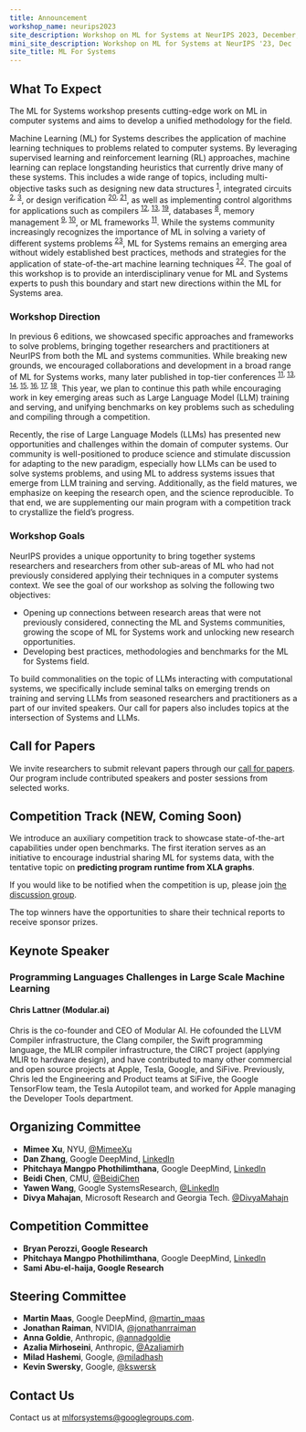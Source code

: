 ```yaml
---
title: Announcement
workshop_name: neurips2023
site_description: Workshop on ML for Systems at NeurIPS 2023, December, New Orleans
mini_site_description: Workshop on ML for Systems at NeurIPS '23, Dec
site_title: ML For Systems
---
```

<div class="inner clearfix">
	<section class="main-content overview_section">
		<h2>What To Expect</h2>
        <p>The ML for Systems workshop presents cutting-edge work on ML in computer systems and aims to develop a unified methodology for the field.
        </p>
        <p>Machine Learning (ML) for Systems describes the application of machine learning techniques to problems related to computer systems. By leveraging supervised learning and reinforcement learning (RL) approaches, machine learning can replace longstanding heuristics that currently drive many of these systems. This includes a wide range of topics, including multi-objective tasks such as designing new data structures <sup><a href="https://arxiv.org/abs/1706.04972">1</a></sup>, integrated circuits <sup><a href="https://openreview.net/forum?id=Hkc-TeZ0W">2</a>, <a href="https://arxiv.org/abs/1712.01208">3</a></sup>, or design verification <sup><a href="https://dvcon-proceedings.org/wp-content/uploads/Adaptive-Test-Generation-for-Fast-Functional-Coverage-Closure.pdf">20</a>, <a href="https://dvcon-proceedings.org/wp-content/uploads/Test-Parameter-Tuning-with-Blackbox-Optimization-A-Simple-Yet-Effective-Way-to-Improve-Coverage-1.pdf">21</a></sup>, as well as implementing control algorithms for applications such as compilers <sup><a href="https://arxiv.org/abs/1805.03441">12</a>, <a href="https://arxiv.org/abs/1805.08166">13</a>, <a href="https://arxiv.org/abs/2011.14486">19</a></sup>, databases <sup><a href="https://arxiv.org/abs/1711.11165">8</a></sup>, memory management <sup><a href="https://arxiv.org/abs/1803.02329">9</a>, <a href="https://research.google/pubs/pub49008/">10</a></sup>, or ML frameworks <sup><a href="https://arxiv.org/abs/1906.08879">11</a></sup>. While the systems community increasingly recognizes the importance of ML in solving a variety of different systems problems <sup><a href="https://www.sigarch.org/5-guidelines-for-research-in-ml-for-systems/">23</a></sup>, ML for Systems remains an emerging area without widely established best practices, methods and strategies for the application of state-of-the-art machine learning techniques <sup><a href="https://ieeexplore.ieee.org/document/9153088">22</a></sup>. The goal of this workshop is to provide an interdisciplinary venue for ML and Systems experts to push this boundary and start new directions within the ML for Systems area.
        </p>
        <h3>Workshop Direction</h3>
        <p>
        In previous 6 editions, we showcased specific approaches and frameworks to solve problems, bringing together researchers and practitioners at NeurIPS from both the ML and systems communities. While breaking new grounds, we encouraged collaborations and development in a broad range of ML for Systems works, many later published in top-tier conferences <sup><a href="https://arxiv.org/abs/1906.08879">11</a>, <a href="https://arxiv.org/abs/1805.08166">13</a>, <a href="https://arxiv.org/abs/1810.01963">14</a>, <a href="https://arxiv.org/abs/1811.01704">15</a>, <a href="https://arxiv.org/abs/1808.07412">16</a>, <a href="https://arxiv.org/abs/2104.04955">17</a>, <a href="https://dl.acm.org/doi/10.1145/3439706.3447045">18</a></sup>. This year, we plan to continue this path while encouraging work in key emerging areas such as Large Language Model (LLM) training and serving, and unifying benchmarks on key problems such as scheduling and compiling through a competition.
        </p>
        <p>Recently, the rise of Large Language Models (LLMs) has presented new opportunities and challenges within the domain of computer systems. Our community is well-positioned to produce science and stimulate discussion for adapting to the new paradigm, especially how LLMs can be used to solve systems problems, and using ML to address systems issues that emerge from LLM training and serving. Additionally, as the field matures, we emphasize on keeping the research open, and the science reproducible. To that end, we are supplementing our main program with a competition track to crystallize the field’s progress.
        </p>
        <h3>Workshop Goals </h3>
        <p>NeurIPS provides a unique opportunity to bring together systems researchers and researchers from other sub-areas of ML who had not previously considered applying their techniques in a computer systems context. We see the goal of our workshop as solving the following two objectives:
        <ul>
            <li>Opening up connections between research areas that were not previously considered, connecting the ML and Systems communities, growing the scope of ML for Systems work and unlocking new research opportunities.</li>
            <li>Developing best practices, methodologies and benchmarks for the ML for Systems field.</li>
        </ul>
        </p>
        <p>To build commonalities on the topic of LLMs interacting with computational systems, we specifically include seminal talks on emerging trends on training and serving LLMs from seasoned researchers and practitioners as a part of our invited speakers. Our call for papers also includes topics at the intersection of Systems and LLMs.
        </p>
    <h2>Call for Papers</h2>
    <p>We invite researchers to submit relevant papers through our <a href="/call_for_papers.html">call for papers</a>. Our program include contributed speakers and poster sessions from selected works.</p>
    <h2>Competition Track (<b>NEW, Coming Soon</b>)</h2>
    <p>We introduce an auxiliary competition track to showcase state-of-the-art capabilities under open benchmarks. The first iteration serves as an initiative to encourage industrial sharing ML for systems data, with the tentative topic on <b>predicting program runtime from XLA graphs</b>.</p>
    <p> If you would like to be notified when the competition is up, please join <a href="https://groups.google.com/g/tpu_graphs_competition">the discussion group</a>.</p>
    <p> The top winners have the opportunities to share their technical reports to receive sponsor prizes.</p>
    <!--ul class="footnotes">
		<li><sup>1</sup> <a href="https://arxiv.org/abs/1706.04972">The case for learned index structures</a></li>
        <li><sup>2</sup> <a href="https://openreview.net/forum?id=Hkc-TeZ0W">Learning to design circuits</a></li>
		<li><sup>3</sup> <a href="https://arxiv.org/abs/1712.01208">A graph placement methodology for fast chip design</a></li>
		<li><sup>4</sup> <a href="https://arxiv.org/abs/1803.02329">Learning Memory Access Patterns</a></li>
		<li><sup>5</sup> <a href="https://ieeexplore.ieee.org/document/8091247/?reload=true">End to End Deep Learning of Optimization Heuristics</a></li>
		<li><sup>6</sup> <a href="https://deepmind.com/blog/deepmind-ai-reduces-google-data-centre-cooling-bill-40/">Deepmind AI Reduces Google Data Centre Cooling Bill</a></li>
		<li><sup>7</sup> <a href="https://www.youtube.com/watch?v=YhNl468S8CI">Bayesian optimization for tuning the JVM</a></li>
		<li><sup>8</sup> <a href="https://arxiv.org/abs/1711.11165">Safe Exploration for Identifying Linear Systems via Robust Optimization</a></li>
        <li><sup>9</sup><a href="https://arxiv.org/abs/1803.02329">Learning Memory Access Patterns</a></li>
        <li><sup>10</sup><a href="https://research.google/pubs/pub49008/">Learning-based memory allocation for C++ server workloads</a></li>
        <li><sup>11</sup><a href="https://arxiv.org/abs/1906.08879">Placeto: Learning Generalizable Device Placement Algorithms for Distributed Machine Learning</a></li>
        <li><sup>12</sup><a href="https://arxiv.org/abs/1805.03441">Machine learning in compiler optimization</a></li>
        <li><sup>13</sup><a href="https://arxiv.org/abs/1805.08166">Learning to Optimize Tensor Programs</a></li>
        <li><sup>14</sup><a href="https://arxiv.org/abs/1810.01963">Learning scheduling algorithms for data processing clusters</a></li>
        <li><sup>15</sup><a href="https://arxiv.org/abs/1811.01704">Releq: An automatic reinforcement learning approach for deep quantization of neural networks</a></li>
        <li><sup>16</sup><a href="https://arxiv.org/abs/1808.07412">Ithemal: Accurate, portable and fast basic block throughput estimation using deep neural networks</a></li>
        <li><sup>17</sup><a href="https://arxiv.org/abs/2104.04955">A Deep Learning Based Cost Model for Automatic Code Optimization</a></li>
        <li><sup>18</sup><a href="https://dl.acm.org/doi/10.1145/3439706.3447045">The Law of Attraction: Affinity-Aware Placement Optimization using Graph Neural Networks</a></li>
        <li><sup>19</sup><a href="https://arxiv.org/abs/2011.14486">Value Learning For Throughput Optimization Of Deep Neural Networks</a></li>
        <li><sup>20</sup><a href="https://dvcon-proceedings.org/wp-content/uploads/Adaptive-Test-Generation-for-Fast-Functional-Coverage-Closure.pdf">Adaptive Test Generation for Fast Functional Coverage Closure</a></li>
        <li><sup>21</sup><a href="https://dvcon-proceedings.org/wp-content/uploads/Test-Parameter-Tuning-with-Blackbox-Optimization-A-Simple-Yet-Effective-Way-to-Improve-Coverage-1.pdf">Test Parameter Tuning with Blackbox Optimization: A Simple Yet Effective Way to Improve Coverage</a></li>
        <li><sup>22</sup><a href="https://ieeexplore.ieee.org/document/9153088">A Taxonomy of ML for Systems Problems</a></li>
        <li><sup>23</sup><a href="https://www.sigarch.org/5-guidelines-for-research-in-ml-for-systems/">5 Guidelines for Research in ML for Systems”, Computer Architecture Today (Blog)</a></li>
        <li><sup>24</sup><a href="https://arxiv.org/abs/2201.00561">Zero-Shot Cost Models for out-of-the-Box Learned Cost Prediction</a></li>
        <li><sup>25</sup><a href="https://ieeexplore.ieee.org/document/9563030">A flexible approach to autotuning multi-pass machine learning compilers</a></li>
        <li><sup>26</sup><a href="https://blog.google/intl/en-africa/products/explore-get-answers/an-important-next-step-on-our-ai-journey/">An important next step on our AI journey (blog) </a></li>
        <li><sup>27</sup><a href="https://developers.googleblog.com/2023/03/announcing-palm-api-and-makersuite.html">PaLM API & MakerSuite: an approachable way to start prototyping and building generative AI applications</a></li>
        <li><sup>28</sup><a href="https://blog.google/products/search/search-labs-ai-announcement">David Gasca. “Help us build the future of Search with Search Labs</a></li>
        <li><sup>29</sup><a href="https://arxiv.org/abs/1910.01500">MLPerf Training Benchmark</a></li>
        <li><sup>30</sup><a href="https://arxiv.org/abs/2012.02328">Mlperf mobile inference benchmark: An industry-standard open-source machine learning benchmark for on-device ai</a></li>
        <li><sup>31</sup><a href="https://arxiv.org/abs/2008.01040">A learned performance model for tensor processing units</a></li>
        <li><sup>32</sup><a href="https://arxiv.org/abs/2305.12322">Learning large graph property prediction via graph segment training.</a></li>
    </ul-->
	</section>
</div>
<div class="speaker_section">
  <div class="inner clearfix">
    <section class="main-content">
      <h2 id="speakers">Keynote Speaker</h2>
	    <div class="speaker-bio">
				<div class="img-holder" style="background-image: url(/assets/images/speakers/chris_lattner.jpeg)"></div>
				<div>
					<h3 class="keynote-speaker">Programming Languages Challenges in Large Scale Machine Learning</h3>
					<h4>Chris Lattner (Modular.ai)</h4>
					<p>
                        Chris is the co-founder and CEO of Modular AI. He cofounded the LLVM Compiler infrastructure, the Clang compiler, the Swift programming language, the MLIR compiler infrastructure, the CIRCT project (applying MLIR to hardware design), and have contributed to many other commercial and open source projects at Apple, Tesla, Google, and SiFive. Previously, Chris led the Engineering and Product teams at SiFive, the Google TensorFlow team, the Tesla Autopilot team, and worked for Apple managing the Developer Tools department.
					</p>
				</div>
        </div>
    </section>
    </div>
    </div>
<div class="organizers-section">
	<div class="inner clearfix">
		<section class="main-content">
			<h2>Organizing Committee</h2>
			<ul>
				<li><b>Mimee Xu</b>, NYU, <a href="https://twitter.com/MimeeXu">@MimeeXu</a></li>
                <li><b>Dan Zhang</b>, Google DeepMind, <a href="https://www.linkedin.com/in/danzhang3">LinkedIn</a></li>
                <li><b>Phitchaya Mangpo Phothilimthana</b>, Google DeepMind, <a href="https://www.linkedin.com/in/phitchaya-mangpo-phothilimthana">LinkedIn</a></li>
                <li><b>Beidi Chen</b>, CMU, <a href="https://twitter.com/BeidiChen">@BeidiChen</a></li>
                <li><b>Yawen Wang</b>, Google SystemsResearch, <a href="https://www.linkedin.com/in/yawen-wang-589b38113">@LinkedIn</a></li>
                <li><b>Divya Mahajan</b>, Microsoft Research and Georgia Tech. <a href="https://twitter.com/divyamahajn">@DivyaMahajn</a></li>
			</ul>
            <h2>Competition Committee</h2>
			<ul>
                <li><b>Bryan Perozzi, Google Research</b></li>
                <li><b>Phitchaya Mangpo Phothilimthana</b>, Google DeepMind, <a href="https://www.linkedin.com/in/phitchaya-mangpo-phothilimthana">LinkedIn</a></li>
                <li><b>Sami Abu-el-haija, Google Research</b></li>
            </ul>
            <h2>Steering Committee</h2>
			<ul>
                <li><b>Martin Maas</b>, Google DeepMind, <a href="https://twitter.com/martin_maas">@martin_maas</a></li>
                <li><b>Jonathan Raiman</b>, NVIDIA, <a href="https://twitter.com/jonathanrraiman">@jonathanrraiman</a></li>
                <li><b>Anna Goldie</b>, Anthropic, <a href="https://twitter.com/annadgoldie">@annadgoldie</a></li>
                <li><b>Azalia Mirhoseini</b>, Anthropic, <a href="https://twitter.com/Azaliamirh">@Azaliamirh</a></li>
				<li><b>Milad Hashemi</b>, Google, <a href="https://twitter.com/miladhash">@miladhash</a></li>
				<li><b>Kevin Swersky</b>, Google, <a href="https://twitter.com/kswersk">@kswersk</a></li>
			</ul>
            <h2>Contact Us</h2>
            <p>
                Contact us at <a href="mailto:mlforsystems@googlegroups.com">mlforsystems@googlegroups.com</a>.
            </p>
		</section>
</div>